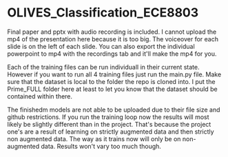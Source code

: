 # OLIVES_Classification_ECE8803

Final paper and pptx with audio recording is included. I cannot upload the mp4 of the presentation here because it is too big. The voiceover for each slide is on the left of each slide. You can also export the individual powerpoint to mp4 with the recordings tab and it'll make the mp4 for you.

Each of the training files can be run individuall in their current state. However if you want to run all 4 training files just run the main.py file. Make sure that the dataset is local to the folder the repo is cloned into. I put the Prime_FULL folder here at least to let you know that the dataset should be contained within there.

The finishedm models are not able to be uploaded due to their file size and github restrictions. If you run the training loop now the results will most likely be slightly different than in the project. That's because the project one's are a result of learning on strictly augmented data and then strictly non augmented data. The way as it trains now will only be on non-augmented data. Results won't vary too much though. 
